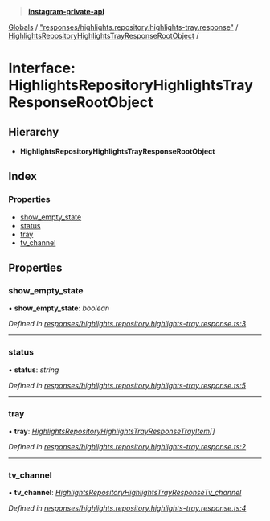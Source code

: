 > **[instagram-private-api](../README.md)**

[Globals](../README.md) / ["responses/highlights.repository.highlights-tray.response"](../modules/_responses_highlights_repository_highlights_tray_response_.md) / [HighlightsRepositoryHighlightsTrayResponseRootObject](_responses_highlights_repository_highlights_tray_response_.highlightsrepositoryhighlightstrayresponserootobject.md) /

# Interface: HighlightsRepositoryHighlightsTrayResponseRootObject

## Hierarchy

* **HighlightsRepositoryHighlightsTrayResponseRootObject**

## Index

### Properties

* [show_empty_state](_responses_highlights_repository_highlights_tray_response_.highlightsrepositoryhighlightstrayresponserootobject.md#show_empty_state)
* [status](_responses_highlights_repository_highlights_tray_response_.highlightsrepositoryhighlightstrayresponserootobject.md#status)
* [tray](_responses_highlights_repository_highlights_tray_response_.highlightsrepositoryhighlightstrayresponserootobject.md#tray)
* [tv_channel](_responses_highlights_repository_highlights_tray_response_.highlightsrepositoryhighlightstrayresponserootobject.md#tv_channel)

## Properties

###  show_empty_state

• **show_empty_state**: *boolean*

*Defined in [responses/highlights.repository.highlights-tray.response.ts:3](https://github.com/dilame/instagram-private-api/blob/3e16058/src/responses/highlights.repository.highlights-tray.response.ts#L3)*

___

###  status

• **status**: *string*

*Defined in [responses/highlights.repository.highlights-tray.response.ts:5](https://github.com/dilame/instagram-private-api/blob/3e16058/src/responses/highlights.repository.highlights-tray.response.ts#L5)*

___

###  tray

• **tray**: *[HighlightsRepositoryHighlightsTrayResponseTrayItem](_responses_highlights_repository_highlights_tray_response_.highlightsrepositoryhighlightstrayresponsetrayitem.md)[]*

*Defined in [responses/highlights.repository.highlights-tray.response.ts:2](https://github.com/dilame/instagram-private-api/blob/3e16058/src/responses/highlights.repository.highlights-tray.response.ts#L2)*

___

###  tv_channel

• **tv_channel**: *[HighlightsRepositoryHighlightsTrayResponseTv_channel](_responses_highlights_repository_highlights_tray_response_.highlightsrepositoryhighlightstrayresponsetv_channel.md)*

*Defined in [responses/highlights.repository.highlights-tray.response.ts:4](https://github.com/dilame/instagram-private-api/blob/3e16058/src/responses/highlights.repository.highlights-tray.response.ts#L4)*